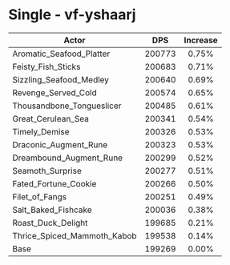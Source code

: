 # Single - vf-yshaarj
| Actor | DPS | Increase |
|---|:---:|:---:|
|Aromatic_Seafood_Platter|200773|0.75%|
|Feisty_Fish_Sticks|200683|0.71%|
|Sizzling_Seafood_Medley|200640|0.69%|
|Revenge_Served_Cold|200574|0.65%|
|Thousandbone_Tongueslicer|200485|0.61%|
|Great_Cerulean_Sea|200341|0.54%|
|Timely_Demise|200326|0.53%|
|Draconic_Augment_Rune|200323|0.53%|
|Dreambound_Augment_Rune|200299|0.52%|
|Seamoth_Surprise|200277|0.51%|
|Fated_Fortune_Cookie|200266|0.50%|
|Filet_of_Fangs|200251|0.49%|
|Salt_Baked_Fishcake|200036|0.38%|
|Roast_Duck_Delight|199685|0.21%|
|Thrice_Spiced_Mammoth_Kabob|199538|0.14%|
|Base|199269|0.00%|
